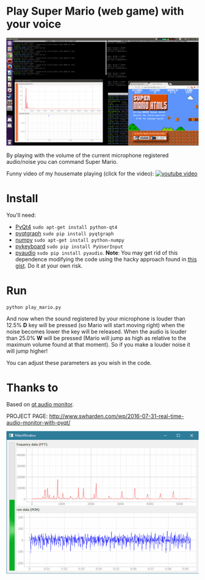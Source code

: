 
# Play Super Mario (web game) with your voice
![screenshot](screenshot.png)

By playing with the volume of the current microphone registered audio/noise you can command Super Mario.

Funny video of my housemate playing (click for the video):
[![youtube video](video_youtube.gif)](https://youtu.be/7neh0ieFx0E)

# Install
You'll need:
* [PyQt4](https://pypi.python.org/pypi/PyQt4) `sudo apt-get install python-qt4`
* [pyqtgraph](http://www.pyqtgraph.org/) `sudo pip install pyqtgraph`
* [numpy](http://www.numpy.org/) `sudo apt-get install python-numpy`
* [pykeyboard](https://github.com/SavinaRoja/PyUserInput/tree/master/pykeyboard) `sudo pip install PyUserInput`
* [pyaudio](https://people.csail.mit.edu/hubert/pyaudio/) `sudo pip install pyaudio`. **Note**: You may get rid of this dependence modifying the code using the hacky approach found in [this gist](https://gist.github.com/awesomebytes/a382d94c0b312d9b507051b99a433a31). Do it at your own risk.

# Run

    python play_mario.py

And now when the sound registered by your microphone is louder than 12.5% **D** key will be pressed (so Mario will start moving right) when the noise becomes lower the key will be released. When the audio is louder than 25.0% **W** will be pressed (Mario will jump as high as relative to the maximum volume found at that moment). So if you make a louder noise it will jump higher!

You can adjust these parameters as you wish in the code.

# Thanks to
Based on  [qt audio monitor](https://github.com/swharden/Python-GUI-examples).

PROJECT PAGE: http://www.swharden.com/wp/2016-07-31-real-time-audio-monitor-with-pyqt/

![demo](demo.gif)
